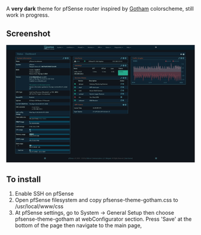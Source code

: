 A **very dark** theme for pfSense router inspired by [Gotham](https://github.com/whatyouhide/gotham-contrib) colorscheme, still work in progress.

## Screenshot
![screenshot](screenshot.png)

## To install
1. Enable SSH on pfSense
2. Open pfSense filesystem and copy pfsense-theme-gotham.css to /usr/local/www/css
3. At pfSense settings, go to System -> General Setup then choose pfsense-theme-gotham at webConfigurator section. Press 'Save' at the bottom of the page then navigate to the main page,